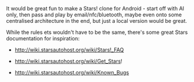 It would be great fun to make a Stars! clone for Android - start off with AI
only, then pass and play by email/nfc/bluetooth, maybe even onto some
centralised architecture in the end, but just a local version would be great.

While the rules ets wouldn't have to be the same, there's some great Stars
documentation for inspiration:

- http://wiki.starsautohost.org/wiki/Stars!_FAQ

- http://wiki.starsautohost.org/wiki/Get_Stars!

- http://wiki.starsautohost.org/wiki/Known_Bugs

